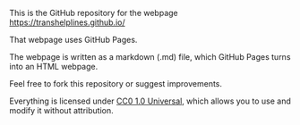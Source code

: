 This is the GitHub repository for the webpage https://transhelplines.github.io/

That webpage uses GitHub Pages. 

The webpage is written as a markdown (.md) file, which GitHub Pages turns into an HTML webpage. 

Feel free to fork this repository or suggest improvements. 

Everything is licensed under [CC0 1.0 Universal](https://creativecommons.org/publicdomain/zero/1.0/), which allows you to use and modify it without attribution.
